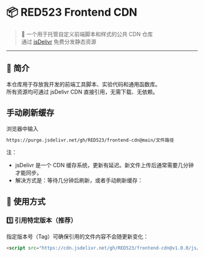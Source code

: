 # 📦 RED523 Frontend CDN

> 🚀 一个用于托管自定义前端脚本和样式的公共 CDN 仓库  
> 通过 [jsDelivr](https://www.jsdelivr.com/) 免费分发静态资源

---

## 🧠 简介

本仓库用于存放我开发的前端工具脚本、实验代码和通用函数库。  
所有资源均可通过 jsDelivr CDN 直接引用，无需下载、无依赖。

## 手动刷新缓存
  浏览器中输入
  ```bash
  https://purge.jsdelivr.net/gh/RED523/frontend-cdn@main/文件路径
  ```
  注：
  - jsDelivr 是一个 CDN 缓存系统，更新有延迟。新文件上传后通常需要几分钟才能同步。
  - 解决方式是：等待几分钟后刷新，或者手动刷新缓存：

## 🔗 使用方式

### **1️⃣ 引用特定版本（推荐）**

指定版本号（Tag）可确保引用的文件内容不会随更新变化：

```html
<script src="https://cdn.jsdelivr.net/gh/RED523/frontend-cdn@v1.0.0/js/app.js"></script>
```
